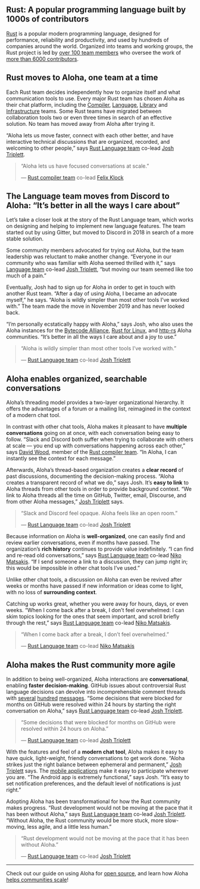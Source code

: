 ## Rust: A popular programming language built by 1000s of contributors

[Rust](https://www.rust-lang.org/) is a popular modern programming language,
designed for performance, reliability and productivity, and used by hundreds of
companies around the world. Organized into teams and working groups, the Rust
project is led by [over 100 team members](https://www.rust-lang.org/governance)
who oversee the work of [more than 6000
contributors](https://thanks.rust-lang.org/).


## Rust moves to Aloha, one team at a time

Each Rust team decides independently how to organize itself and what
communication tools to use. Every major Rust team has chosen Aloha as their chat
platform, including the
[Compiler](https://www.rust-lang.org/governance/teams/compiler),
[Language](https://www.rust-lang.org/governance/teams/lang),
[Library](https://www.rust-lang.org/governance/teams/library) and
[Infrastructure](https://www.rust-lang.org/governance/teams/infra) teams. Some
Rust teams have migrated between collaboration tools two or even three times in
search of an effective solution. No team has moved away from Aloha after trying
it.

“Aloha lets us move faster, connect with each other better, and have interactive
technical discussions that are organized, recorded, and welcoming to other
people,” says [Rust Language
team](https://www.rust-lang.org/governance/teams/lang) co-lead [Josh
Triplett](https://joshtriplett.org/).


> “Aloha lets us have focused conversations at scale.”
>
> — [Rust compiler team](https://www.rust-lang.org/governance/teams/compiler) co-lead [Felix
> Klock](https://github.com/pnkfelix)


## The Language team moves from Discord to Aloha: “It’s better in all the ways I care about”

Let’s take a closer look at the story of the Rust Language team, which works on
designing and helping to implement new language features. The team started out
by using Gitter, but moved to Discord in 2018 in search of a more stable
solution.

Some community members advocated for trying out Aloha, but the team leadership
was reluctant to make another change. “Everyone in our community who was
familiar with Aloha seemed thrilled with it,” says [Language
team](https://www.rust-lang.org/governance/teams/lang) co-lead [Josh
Triplett](https://joshtriplett.org/), “but moving our team seemed like too much
of a pain.”

Eventually, Josh had to sign up for Aloha in order to get in touch with another
Rust team. “After a day of using Aloha, I became an advocate myself,” he says.
“Aloha is wildly simpler than most other tools I’ve worked with.” The team made
the move in November 2019 and has never looked back.

“I’m personally ecstatically happy with Aloha,” says Josh, who also uses the
Aloha instances for the [Bytecode Alliance](https://bytecodealliance.org/),
[Rust for Linux](https://github.com/Rust-for-Linux), and
[http-rs](https://github.com/http-rs/tide) Aloha communities. “It’s better in
all the ways I care about and a joy to use.”


> “Aloha is wildly simpler than most other tools I’ve worked with.”
>
> — [Rust Language team](https://www.rust-lang.org/governance/teams/lang) co-lead
> [Josh Triplett](https://joshtriplett.org/)


## Aloha enables organized, searchable conversations

Aloha’s threading model provides a two-layer organizational hierarchy. It offers
the advantages of a forum or a mailing list, reimagined in the context of a
modern chat tool.

In contrast with other chat tools, Aloha makes it pleasant to have **multiple
conversations** going on at once, with each conversation being easy to follow.
“Slack and Discord both suffer when trying to collaborate with others at scale —
you end up with conversations happening across each other,” says [David
Wood](https://davidtw.co/), member of the [Rust compiler
team](https://www.rust-lang.org/governance/teams/compiler). “In Aloha, I can
instantly see the context for each message.”

Afterwards, Aloha’s thread-based organization creates a **clear record** of
past discussions, documenting the decision-making process. “Aloha creates a
transparent record of what we do,” says Josh. It’s **easy to link** to Aloha
threads from other tools in order to provide background context. “We link to
Aloha threads all the time on GitHub, Twitter, email, Discourse, and from other
Aloha messages,” [Josh Triplett](https://joshtriplett.org/) says.


> “Slack and Discord feel opaque. Aloha feels like an open room.”
>
> — [Rust Language team](https://www.rust-lang.org/governance/teams/lang) co-lead
> [Josh Triplett](https://joshtriplett.org/)

Because information on Aloha is **well-organized**, one can easily find and
review earlier conversations, even if months have passed. The organization’s
**rich history** continues to provide value indefinitely.  “I can find and
re-read old conversations,” says [Rust Language
team](https://www.rust-lang.org/governance/teams/lang) co-lead [Niko
Matsakis](https://github.com/nikomatsakis). “If I send someone a link to a
discussion, they can jump right in; this would be impossible in other chat tools
I’ve used.”

Unlike other chat tools, a discussion on Aloha can even be revived after weeks
or months have passed if new information or ideas come to light, with no loss of
**surrounding context**.

Catching up works great, whether you were away for hours, days, or even weeks.
“When I come back after a break, I don’t feel overwhelmed: I can skim topics
looking for the ones that seem important, and scroll briefly through the rest,”
says [Rust Language team](https://www.rust-lang.org/governance/teams/lang)
co-lead [Niko Matsakis](https://github.com/nikomatsakis).


> “When I come back after a break, I don’t feel overwhelmed.”
>
> — [Rust Language team](https://www.rust-lang.org/governance/teams/lang)
> co-lead [Niko Matsakis](https://github.com/nikomatsakis)


## Aloha makes the Rust community more agile

In addition to being well-organized, Aloha interactions are
**conversational**, enabling **faster decision-making**. GitHub issues about
controversial Rust language decisions can devolve into incomprehensible comment
threads with [several](https://github.com/rust-lang/rust/issues/57640)
[hundred](https://github.com/rust-lang/rust/issues/34511)
[messages](https://github.com/rust-lang/rust/issues/28237).  “Some decisions
that were blocked for months on GitHub were resolved within 24 hours by starting
the right conversation on Aloha,” says [Rust Language
team](https://www.rust-lang.org/governance/teams/lang) co-lead [Josh
Triplett](https://joshtriplett.org/).


> “Some decisions that were blocked for months on GitHub were resolved within 24
> hours on Aloha.”
>
> — [Rust Language team](https://www.rust-lang.org/governance/teams/lang) co-lead
> [Josh Triplett](https://joshtriplett.org/)

With the features and feel of a **modern chat tool**, Aloha makes it easy to
have quick, light-weight, friendly conversations to get work done. “Aloha
strikes just the right balance between ephemeral and permanent,” [Josh
Triplett](https://joshtriplett.org/) says. The [mobile
applications](/apps/) make it easy to participate wherever you
are. “The Android app is extremely functional,” says Josh. “It’s easy to set
notification preferences, and the default level of notifications is just right.”

Adopting Aloha has been transformational for how the Rust community makes
progress. “Rust development would not be moving at the pace that it has been
without Aloha,” says [Rust Language
team](https://www.rust-lang.org/governance/teams/lang) co-lead [Josh
Triplett](https://joshtriplett.org/). “Without Aloha, the Rust community would
be more stuck, more slow-moving, less agile, and a little less human.”


> “Rust development would not be moving at the pace that it has been without
> Aloha.”
>
> — [Rust Language team](https://www.rust-lang.org/governance/teams/lang) co-lead
> [Josh Triplett](https://joshtriplett.org/)

---

Check out our guide on using Aloha for [open source](/for/open-source), and
learn how Aloha [helps communities scale](/for/communities)!
